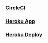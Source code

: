 ### [CircleCI](https://app.circleci.com/pipelines/github/aeiou80/4806-L6)
### [Heroku App](https://lab6--4806.herokuapp.com/)
### [Heroku Deploy](https://dashboard.heroku.com/apps/lab6--4806)